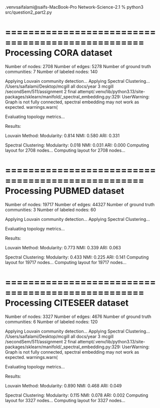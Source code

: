 .venvsaifalami@saifs-MacBook-Pro Network-Science-2.1 % python3 src/question2_part2.py

==================================================
Processing CORA dataset
==================================================
Number of nodes: 2708
Number of edges: 5278
Number of ground truth communities: 7
Number of labeled nodes: 140

Applying Louvain community detection...
Applying Spectral Clustering...
/Users/saifalami/Desktop/mcgill all docs/year 3 mcgill /secondSem/511/assignment 2 final attempt/.venv/lib/python3.13/site-packages/sklearn/manifold/_spectral_embedding.py:329: UserWarning: Graph is not fully connected, spectral embedding may not work as expected.
  warnings.warn(

Evaluating topology metrics...

Results:

Louvain Method:
Modularity: 0.814
NMI: 0.580
ARI: 0.331

Spectral Clustering:
Modularity: 0.018
NMI: 0.031
ARI: 0.000
Computing layout for 2708 nodes...
Computing layout for 2708 nodes...

==================================================
Processing PUBMED dataset
==================================================
Number of nodes: 19717
Number of edges: 44327
Number of ground truth communities: 3
Number of labeled nodes: 60

Applying Louvain community detection...
Applying Spectral Clustering...

Evaluating topology metrics...

Results:

Louvain Method:
Modularity: 0.773
NMI: 0.339
ARI: 0.063

Spectral Clustering:
Modularity: 0.433
NMI: 0.225
ARI: 0.141
Computing layout for 19717 nodes...
Computing layout for 19717 nodes...

==================================================
Processing CITESEER dataset
==================================================
Number of nodes: 3327
Number of edges: 4676
Number of ground truth communities: 6
Number of labeled nodes: 120

Applying Louvain community detection...
Applying Spectral Clustering...
/Users/saifalami/Desktop/mcgill all docs/year 3 mcgill /secondSem/511/assignment 2 final attempt/.venv/lib/python3.13/site-packages/sklearn/manifold/_spectral_embedding.py:329: UserWarning: Graph is not fully connected, spectral embedding may not work as expected.
  warnings.warn(

Evaluating topology metrics...

Results:

Louvain Method:
Modularity: 0.890
NMI: 0.468
ARI: 0.049

Spectral Clustering:
Modularity: 0.115
NMI: 0.078
ARI: 0.002
Computing layout for 3327 nodes...
Computing layout for 3327 nodes...